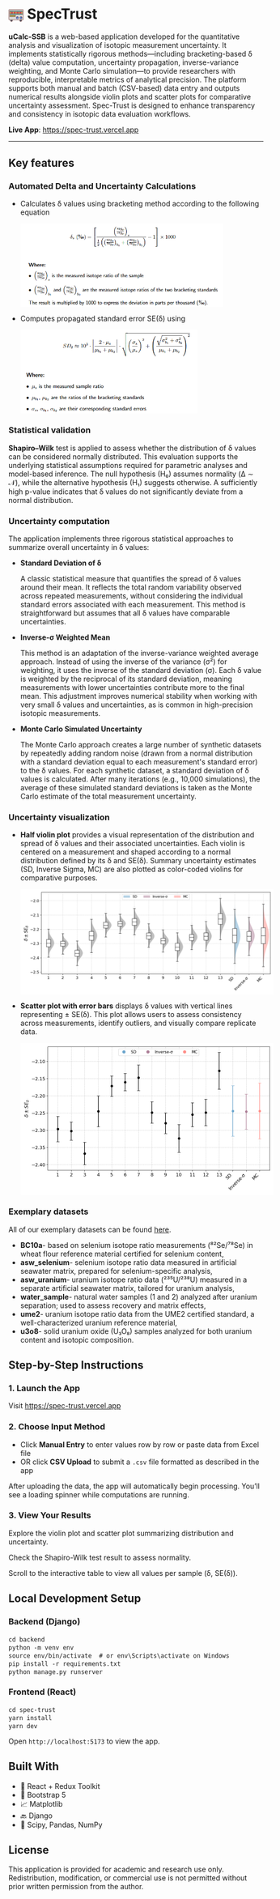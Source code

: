 # <img src="spec-trust/public/spectrometer.png" width="30" style="vertical-align: middle;"/> SpecTrust

**uCalc-SSB** is a web-based application developed for the quantitative analysis and visualization of isotopic measurement uncertainty. It implements statistically rigorous methods—including bracketing-based δ (delta) value computation, uncertainty propagation, inverse-variance weighting, and Monte Carlo simulation—to provide researchers with reproducible, interpretable metrics of analytical precision. The platform supports both manual and batch (CSV-based) data entry and outputs numerical results alongside violin plots and scatter plots for comparative uncertainty assessment. Spec-Trust is designed to enhance transparency and consistency in isotopic data evaluation workflows.

**Live App**: https://spec-trust.vercel.app

---

## Key features

### Automated Delta and Uncertainty Calculations
- Calculates δ values using bracketing method according to the following equation
  <p>
    <img src="spec-trust/public/delta_equation.png" alt="Delta equation" style="max-width: 400px; display: block; margin: 0;" />
  </p>
  
- Computes propagated standard error SE(δ) using
  <p>
    <img src="spec-trust/public/sd_equation.png" alt="SD equation" style="max-width: 350px; display: block; margin: 0;" />
  </p>


### Statistical validation
**Shapiro–Wilk** test is applied to assess whether the distribution of δ values can be considered normally distributed. This evaluation supports the underlying statistical assumptions required for parametric analyses and model-based inference. The null hypothesis (H₀) assumes normality (Δ ∼ 𝒩), while the alternative hypothesis (H₁) suggests otherwise. A sufficiently high p-value indicates that δ values do not significantly deviate from a normal distribution.

### Uncertainty computation

The application implements three rigorous statistical approaches to summarize overall uncertainty in δ values:
    
- **Standard Deviation of δ** 

  A classic statistical measure that quantifies the spread of δ values around their mean. It reflects the total random variability observed across repeated measurements, without considering the individual standard errors associated with each measurement. This method is straightforward but assumes that all δ values have comparable uncertainties.
- **Inverse-σ Weighted Mean**

  This method is an adaptation of the inverse-variance weighted average approach. Instead of using the inverse of the variance (σ²) for weighting, it uses the inverse of the standard deviation (σ). Each δ value is weighted by the reciprocal of its standard deviation, meaning measurements with lower uncertainties contribute more to the final mean. This adjustment improves numerical stability when working with very small δ values and uncertainties, as is common in high-precision isotopic measurements.
- **Monte Carlo Simulated Uncertainty**

  The Monte Carlo approach creates a large number of synthetic datasets by repeatedly adding random noise (drawn from a normal distribution with a standard deviation equal to each measurement's standard error) to the δ values. For each synthetic dataset, a standard deviation of δ values is calculated. After many iterations (e.g., 10,000 simulations), the average of these simulated standard deviations is taken as the Monte Carlo estimate of the total measurement uncertainty.

### Uncertainty visualization

- **Half violin plot** provides a visual representation of the distribution and spread of δ values and their associated uncertainties. Each violin is centered on a measurement and shaped according to a normal distribution defined by its δ and SE(δ). Summary uncertainty estimates (SD, Inverse Sigma, MC) are also plotted as color-coded violins for comparative purposes.
    <p align="center">
        <img src="spec-trust/public/half_violin_plot_example.png" alt="Half Violin Plot" style="max-width: 500px; display: block; margin: 0 auto;" />
    </p>  

- **Scatter plot with error bars** displays δ values with vertical lines representing ± SE(δ). This plot allows users to assess consistency across measurements, identify outliers, and visually compare replicate data.
    <p align="center">
        <img src="spec-trust/public/scatter_plot_example.png" alt="Scatter plot" style="max-width: 500px; display: block; margin: 0 auto;" />
    </p>
 
### Exemplary datasets
All of our exemplary datasets can be found  [here](https://drive.google.com/drive/u/2/folders/1DtlCLSTYBFxZo53G3e6bvQxm-fFPMsSm).
- **BC10a**- based on selenium isotope ratio measurements (⁸²Se/⁷⁸Se) in wheat flour reference material certified for selenium content,
- **asw_selenium**- selenium isotope ratio data measured in artificial seawater matrix, prepared for selenium-specific analysis,
- **asw_uranium**- uranium isotope ratio data (²³⁵U/²³⁸U) measured in a separate artificial seawater matrix, tailored for uranium analysis,
- **water_sample**- natural water samples (1 and 2) analyzed after uranium separation; used to assess recovery and matrix effects,
- **ume2**- uranium isotope ratio data from the UME2 certified standard, a well-characterized uranium reference material,
- **u3o8**- solid uranium oxide (U₃O₈) samples analyzed for both uranium content and isotopic composition.

## Step-by-Step Instructions
### 1. Launch the App
Visit https://spec-trust.vercel.app
### 2. Choose Input Method
- Click **Manual Entry** to enter values row by row or paste data from Excel file
- OR click **CSV Upload** to submit a `.csv` file formatted as described in the app

After uploading the data, the app will automatically begin processing. You’ll see a loading spinner while computations are running.

### 3. View Your Results
Explore the violin plot and scatter plot summarizing distribution and uncertainty.

Check the Shapiro-Wilk test result to assess normality.

Scroll to the interactive table to view all values per sample (δ, SE(δ)).

## Local Development Setup
### Backend (Django)
```
cd backend
python -m venv env
source env/bin/activate  # or env\Scripts\activate on Windows
pip install -r requirements.txt
python manage.py runserver
```
### Frontend (React)
```
cd spec-trust
yarn install
yarn dev
```
Open `http://localhost:5173` to view the app.

## Built With
- 🧩 React + Redux Toolkit
- 🎨 Bootstrap 5
- 📈 Matplotlib
- 🔙 Django 
- 🧪 Scipy, Pandas, NumPy

## License
This application is provided for academic and research use only. Redistribution, modification, or commercial use is not permitted without prior written permission from the author.